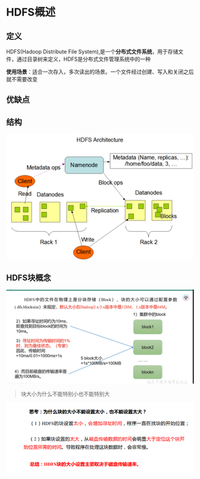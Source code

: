 # HDFS概述

## 定义

HDFS(Hadoop Distribute File System),是一个**分布式文件系统**，用于存储文件，通过目录树来定义，HDFS是分布式文件管理系统中的一种

**使用场景**：适合一次存入，多次读出的场景。一个文件经过创建、写入和关闭之后就不需要改变

## 优缺点

## 结构

![image-20230904153919962](../图片/HDFS结构.png)

## HDFS块概念

![image-20230904155018608](..\图片\HDFS块概念.png)

> 块大小为什么不能特别小也不能特别大

![image-20230904155320339](..\图片\块大小问题.png)
